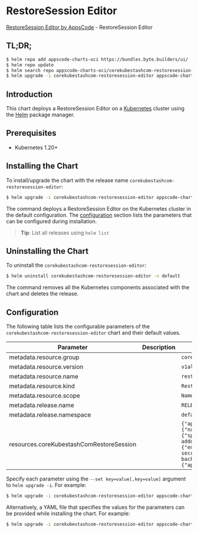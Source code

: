 # RestoreSession Editor

[RestoreSession Editor by AppsCode](https://appscode.com) - RestoreSession Editor

## TL;DR;

```bash
$ helm repo add appscode-charts-oci https://bundles.byte.builders/ui/
$ helm repo update
$ helm search repo appscode-charts-oci/corekubestashcom-restoresession-editor --version=v0.13.0
$ helm upgrade -i corekubestashcom-restoresession-editor appscode-charts-oci/corekubestashcom-restoresession-editor -n default --create-namespace --version=v0.13.0
```

## Introduction

This chart deploys a RestoreSession Editor on a [Kubernetes](http://kubernetes.io) cluster using the [Helm](https://helm.sh) package manager.

## Prerequisites

- Kubernetes 1.20+

## Installing the Chart

To install/upgrade the chart with the release name `corekubestashcom-restoresession-editor`:

```bash
$ helm upgrade -i corekubestashcom-restoresession-editor appscode-charts-oci/corekubestashcom-restoresession-editor -n default --create-namespace --version=v0.13.0
```

The command deploys a RestoreSession Editor on the Kubernetes cluster in the default configuration. The [configuration](#configuration) section lists the parameters that can be configured during installation.

> **Tip**: List all releases using `helm list`

## Uninstalling the Chart

To uninstall the `corekubestashcom-restoresession-editor`:

```bash
$ helm uninstall corekubestashcom-restoresession-editor -n default
```

The command removes all the Kubernetes components associated with the chart and deletes the release.

## Configuration

The following table lists the configurable parameters of the `corekubestashcom-restoresession-editor` chart and their default values.

|                Parameter                 | Description |                                                                                                                                                                                                                                                                       Default                                                                                                                                                                                                                                                                       |
|------------------------------------------|-------------|-----------------------------------------------------------------------------------------------------------------------------------------------------------------------------------------------------------------------------------------------------------------------------------------------------------------------------------------------------------------------------------------------------------------------------------------------------------------------------------------------------------------------------------------------------|
| metadata.resource.group                  |             | <code>core.kubestash.com</code>                                                                                                                                                                                                                                                                                                                                                                                                                                                                                                                     |
| metadata.resource.version                |             | <code>v1alpha1</code>                                                                                                                                                                                                                                                                                                                                                                                                                                                                                                                               |
| metadata.resource.name                   |             | <code>restoresessions</code>                                                                                                                                                                                                                                                                                                                                                                                                                                                                                                                        |
| metadata.resource.kind                   |             | <code>RestoreSession</code>                                                                                                                                                                                                                                                                                                                                                                                                                                                                                                                         |
| metadata.resource.scope                  |             | <code>Namespaced</code>                                                                                                                                                                                                                                                                                                                                                                                                                                                                                                                             |
| metadata.release.name                    |             | <code>RELEASE-NAME</code>                                                                                                                                                                                                                                                                                                                                                                                                                                                                                                                           |
| metadata.release.namespace               |             | <code>default</code>                                                                                                                                                                                                                                                                                                                                                                                                                                                                                                                                |
| resources.coreKubestashComRestoreSession |             | <code>{"apiVersion":"core.kubestash.com/v1alpha1","kind":"RestoreSession","metadata":{"name":"restore-app","namespace":"demo"},"spec":{"addon":{"jobTemplate":{"spec":{"securityContext":{"runAsUser":1001880000}}},"name":"mongodb-addon","tasks":[{"name":"logical-backup-restore"}]},"dataSource":{"encryptionSecret":{"name":"encrypt-secret","namespace":"demo"},"repository":"full-repo","snapshot":"full-repo-mg-backup-full-mongo-1723451040"},"target":{"apiGroup":"kubedb.com","kind":"MongoDB","name":"app","namespace":"demo"}}}</code> |


Specify each parameter using the `--set key=value[,key=value]` argument to `helm upgrade -i`. For example:

```bash
$ helm upgrade -i corekubestashcom-restoresession-editor appscode-charts-oci/corekubestashcom-restoresession-editor -n default --create-namespace --version=v0.13.0 --set metadata.resource.group=core.kubestash.com
```

Alternatively, a YAML file that specifies the values for the parameters can be provided while
installing the chart. For example:

```bash
$ helm upgrade -i corekubestashcom-restoresession-editor appscode-charts-oci/corekubestashcom-restoresession-editor -n default --create-namespace --version=v0.13.0 --values values.yaml
```
